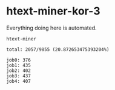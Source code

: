 # htext-miner-kor-3

Everything doing here is automated.

```
htext-miner

total: 2057/9855 (20.872653475393204%)

job0: 376
job1: 435
job2: 402
job3: 437
job4: 407
```